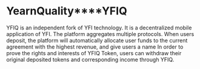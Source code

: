 # **YearnQuality****YFIQ**

YFIQ is an independent fork of YFI technology. It is a decentralized mobile application of YFI. The platform aggregates multiple protocols. When users deposit, the platform will automatically allocate user funds to the current agreement with the highest revenue, and give users a name In order to prove the rights and interests of YFIQ Token, users can withdraw their original deposited tokens and corresponding income through YFIQ.

